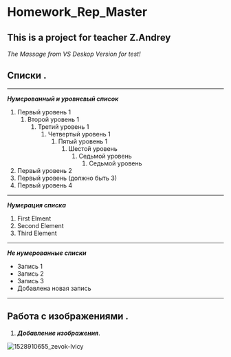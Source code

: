 # Homework_Rep_Master
**This is a project for teacher Z.Andrey**
--------------------------
*The Massage from VS Deskop Version for test!*

## Списки .
--------------------------
***Нумерованный и уровневый список***
1. Первый уровень 1
    1. Второй уровень 1
        1. Третий уровень 1
            1. Четвертый уровень 1
                1. Пятый уровень 1
                    1. Шестой уровень
                        1. Седьмой уровень
                            1. Седьмой уровень
2. Первый уровень 2
2. Первый уровень (должно быть 3)
4. Первый уровень 4

--------------------------
***Нумерация списка***
1. First Elment
2. Second Element
3. Third Element
---------------------------
 ***Не нумерованные списки***
* Запись 1
* Запись 2
* Запись 3 
* Добавлена новая запись 
------------------------------
 ## Работа с изображениями .
1. ***Добавление изображения***. 
            
![1528910655_zevok-lvicy](https://user-images.githubusercontent.com/109942162/181165617-72f4d06a-461f-4a75-a2bc-095decb48ea1.jpg)

